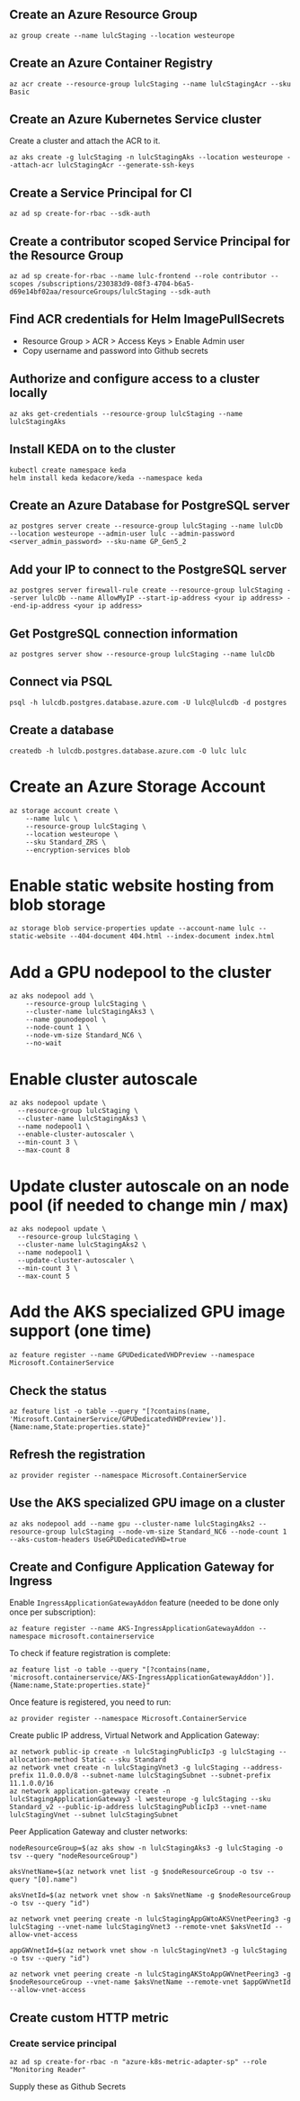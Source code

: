 ## Create an Azure Resource Group

```
az group create --name lulcStaging --location westeurope
```

## Create an Azure Container Registry

```
az acr create --resource-group lulcStaging --name lulcStagingAcr --sku Basic
```

## Create an Azure Kubernetes Service cluster

Create a cluster and attach the ACR to it.

```
az aks create -g lulcStaging -n lulcStagingAks --location westeurope --attach-acr lulcStagingAcr --generate-ssh-keys
```

## Create a Service Principal for CI

```
az ad sp create-for-rbac --sdk-auth
```

## Create a contributor scoped Service Principal for the Resource Group
```
az ad sp create-for-rbac --name lulc-frontend --role contributor --scopes /subscriptions/230383d9-08f3-4704-b6a5-d69e14bf02aa/resourceGroups/lulcStaging --sdk-auth
```
## Find ACR credentials for Helm ImagePullSecrets

* Resource Group > ACR > Access Keys > Enable Admin user
* Copy username and password into Github secrets
## Authorize and configure access to a cluster locally

```
az aks get-credentials --resource-group lulcStaging --name lulcStagingAks
```

## Install KEDA on to the cluster
```
kubectl create namespace keda
helm install keda kedacore/keda --namespace keda
```

## Create an Azure Database for PostgreSQL server

```
az postgres server create --resource-group lulcStaging --name lulcDb  --location westeurope --admin-user lulc --admin-password <server_admin_password> --sku-name GP_Gen5_2
```

## Add your IP to connect to the PostgreSQL server

```
az postgres server firewall-rule create --resource-group lulcStaging --server lulcDb --name AllowMyIP --start-ip-address <your ip address> --end-ip-address <your ip address>
```

## Get PostgreSQL connection information

```
az postgres server show --resource-group lulcStaging --name lulcDb
```

## Connect via PSQL
```
psql -h lulcdb.postgres.database.azure.com -U lulc@lulcdb -d postgres
```

## Create a database

```
createdb -h lulcdb.postgres.database.azure.com -O lulc lulc
```

# Create an Azure Storage Account
```
az storage account create \
    --name lulc \
    --resource-group lulcStaging \
    --location westeurope \
    --sku Standard_ZRS \
    --encryption-services blob
```

# Enable static website hosting from blob storage

```
az storage blob service-properties update --account-name lulc --static-website --404-document 404.html --index-document index.html
```

# Add a GPU nodepool to the cluster

```
az aks nodepool add \
    --resource-group lulcStaging \
    --cluster-name lulcStagingAks3 \
    --name gpunodepool \
    --node-count 1 \
    --node-vm-size Standard_NC6 \
    --no-wait
```
# Enable cluster autoscale
```
az aks nodepool update \
  --resource-group lulcStaging \
  --cluster-name lulcStagingAks3 \
  --name nodepool1 \
  --enable-cluster-autoscaler \
  --min-count 3 \
  --max-count 8
```
# Update cluster autoscale on an node pool (if needed to change min / max)
```
az aks nodepool update \
  --resource-group lulcStaging \
  --cluster-name lulcStagingAks2 \
  --name nodepool1 \
  --update-cluster-autoscaler \
  --min-count 3 \
  --max-count 5
```

# Add the AKS specialized GPU image support (one time)

```
az feature register --name GPUDedicatedVHDPreview --namespace Microsoft.ContainerService
```

## Check the status
```
az feature list -o table --query "[?contains(name, 'Microsoft.ContainerService/GPUDedicatedVHDPreview')].{Name:name,State:properties.state}"
```

## Refresh the registration
```
az provider register --namespace Microsoft.ContainerService
```

## Use the AKS specialized GPU image on a cluster
```
az aks nodepool add --name gpu --cluster-name lulcStagingAks2 --resource-group lulcStaging --node-vm-size Standard_NC6 --node-count 1 --aks-custom-headers UseGPUDedicatedVHD=true
```

## Create and Configure Application Gateway for Ingress

Enable `IngressApplicationGatewayAddon` feature (needed to be done only once per subscription):

    az feature register --name AKS-IngressApplicationGatewayAddon --namespace microsoft.containerservice

To check if feature registration is complete:

    az feature list -o table --query "[?contains(name, 'microsoft.containerservice/AKS-IngressApplicationGatewayAddon')].{Name:name,State:properties.state}"


Once feature is registered, you need to run:

    az provider register --namespace Microsoft.ContainerService

Create public IP address, Virtual Network and Application Gateway:

```
az network public-ip create -n lulcStagingPublicIp3 -g lulcStaging --allocation-method Static --sku Standard
az network vnet create -n lulcStagingVnet3 -g lulcStaging --address-prefix 11.0.0.0/8 --subnet-name lulcStagingSubnet --subnet-prefix 11.1.0.0/16 
az network application-gateway create -n lulcStagingApplicationGateway3 -l westeurope -g lulcStaging --sku Standard_v2 --public-ip-address lulcStagingPublicIp3 --vnet-name lulcStagingVnet --subnet lulcStagingSubnet
```

Peer Application Gateway and cluster networks:

```
nodeResourceGroup=$(az aks show -n lulcStagingAks3 -g lulcStaging -o tsv --query "nodeResourceGroup")

aksVnetName=$(az network vnet list -g $nodeResourceGroup -o tsv --query "[0].name")

aksVnetId=$(az network vnet show -n $aksVnetName -g $nodeResourceGroup -o tsv --query "id")

az network vnet peering create -n lulcStagingAppGWtoAKSVnetPeering3 -g lulcStaging --vnet-name lulcStagingVnet3 --remote-vnet $aksVnetId --allow-vnet-access

appGWVnetId=$(az network vnet show -n lulcStagingVnet3 -g lulcStaging -o tsv --query "id")

az network vnet peering create -n lulcStagingAKStoAppGWVnetPeering3 -g $nodeResourceGroup --vnet-name $aksVnetName --remote-vnet $appGWVnetId --allow-vnet-access

```
## Create custom HTTP metric
### Create service principal
```
az ad sp create-for-rbac -n "azure-k8s-metric-adapter-sp" --role "Monitoring Reader"
```

Supply these as Github Secrets
